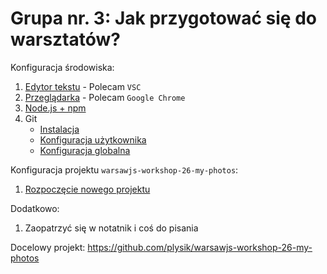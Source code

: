 # Grupa nr. 3: Jak przygotować się do warsztatów?

Konfiguracja środowiska:

1. [Edytor tekstu](/workshop-setup/partials/edytor-tekstu.html) - Polecam `VSC`
2. [Przeglądarka](/workshop-setup/partials/przegladarka.html) - Polecam `Google Chrome`
3. [Node.js + npm](/workshop-setup/partials/node+npm.html)
4. Git
    * [Instalacja](/workshop-setup/partials/git.html)
    * [Konfiguracja użytkownika](/workshop-setup/partials/git-konfiguracja-uzytkownika.html)
    * [Konfiguracja globalna](/workshop-setup/partials/git-konfiguracja-globalna.html)

Konfiguracja projektu `warsawjs-workshop-26-my-photos`:

1. [Rozpoczęcie nowego projektu](/workshop-setup/partials/stworz-projekt.html)

Dodatkowo:

1. Zaopatrzyć się w notatnik i coś do pisania

Docelowy projekt:
<https://github.com/plysik/warsawjs-workshop-26-my-photos>
